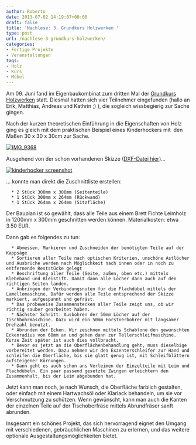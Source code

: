 ```yaml
---
author: Roberto
date: 2013-07-02 14:19:07+00:00
draft: false
title: 'Nachlese: 3. Grundkurs Holzwerken '
type: post
url: /nachlese-3-grundkurs-holzwerken/
categories:
- Fertige Projekte
- Veranstaltungen
tags:
- Holz
- Kurs
- Möbel
---
```


Am 09. Juni fand im Eigenbaukombinat zum dritten Mal der [Grundkurs Holzwerken](/grundkurs-holzwerken/) statt. Diesmal hatten sich vier Teilnehmer eingefunden (hallo an Erik, Matthias, Andreas und Kathrin ;) ), die sogleich wissbegierig zur Sache gingen.

Nach der kurzen theoretischen Einführung in die Eigenschaften von Holz ging es gleich mit dem praktischen Beispiel eines Kinderhockers mit  den Maßen 30 x 30 x 30cm zur Sache.<!-- more -->

[![IMG_9368](https://eigenbaukombinat.de/wp-content/uploads/2013/06/IMG_9368-300x300.jpg)
](https://eigenbaukombinat.de/wp-content/uploads/2013/06/IMG_9368.jpg)

Ausgehend von der schon vorhandenen Skizze ([DXF-Datei hier](https://eigenbaukombinat.de/wp-content/uploads/2013/06/kinderhocker.dxf))...

[![kinderhocker screenshot](https://eigenbaukombinat.de/wp-content/uploads/2013/06/kinderhocker-screenshot.png)
](https://eigenbaukombinat.de/wp-content/uploads/2013/06/kinderhocker-screenshot.png)

... konnte man direkt die Zuschnittliste erstellen:



	  * 2 Stück 300mm x 300mm (Seitenteile)
	  * 1 Stück 300mm x 264mm (Rückwand)
	  * 1 Stück 264mm x 264mm (Sitzfläche)

Der Bauplan ist so gewählt, dass alle Teile aus einem Brett Fichte Leimholz in 1200mm x 300mm geschnitten werden können. Materialkosten: etwa 3.50 EUR.

Dann gab es folgendes zu tun:

	  * Abmessen, Markieren und Zuschneiden der benötigten Teile auf der Kappsäge
	  * Sortieren aller Teile nach optischen Kriterien, unschöne Astlöcher und Ausbrüche werden nach Möglichkeit nach innen oder in noch zu entfernende Reststücke gelegt
	  * Beschriftung aller Teile (Seite, außen, oben etc.) mittels Klebeband und Bleistift. Damit dann alle Löcher dann auch auf den richtigen Seiten landen.
	  * Anbringen der Verbindungsnuten für die Flachdübel mittels der Lamellomaschine. Dafür werden alle Teile entsprechend der Skizze markiert, aufgespannt und gefräst.
	  * Das probeweise Zusammenstecken aller Teile zeigt uns, ob wir richtig sauber gearbeitet haben.
	  * Nächster Schritt: Ausbohren der 50mm Löcher auf der Tischbohrmaschine. Dazu wird ein 50mm Forstnerbohrer mit langsamer Drehzahl benutzt.
	  * Abrunden der Ecken. Wir zeichnen mittels Schablone den gewünschten Eckenradius von 60mm an und gehen dann zur Tellerschleifmaschine. Kurze Zeit später ist auch dies vollbracht.
	  * Bevor es jetzt an die Oberflächenbehandlung geht, muss dieselbige vorbereitet werden. Dazu nehmen wir den Exzenterschleifer zur Hand und schleifen die Oberfläche, bis sie glatt genug ist, mit Schleifblättern aufsteigener Körnungen.
	  * Dann geht es auch schon ans Verleimen der Einzelteile mit Leim und Flachdübeln. Ein paar passend gesetzte Zwingen erleichtern den Zusammenhalt, bis der Leim abgebunden hat.

Jetzt kann man noch, je nach Wunsch, die Oberfläche farblich gestalten, oder einfach mit einem Hartwachsöl oder Klarlack behandeln, um sie vor Verschmutzung zu schützen. Wenn gewünscht, kann man auch die Kanten der einzelnen Teile auf der Tischoberfräse mittels Abrundfräser sanft abrunden.

Insgesamt ein schönes Projekt, das sich hervorragend eignet den Umgang mit verschiedenen, gebräuchlichen Maschinen zu erlernen, und das weitere optionale Ausgestaltungsmöglichkeiten bietet.
